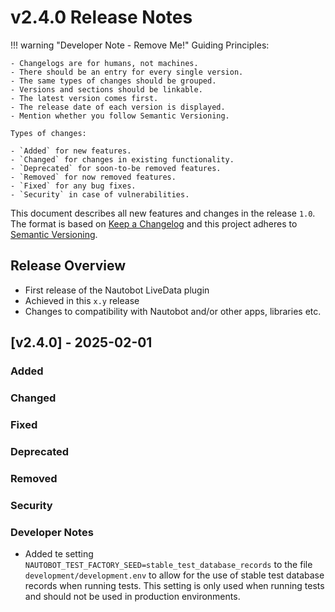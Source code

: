 # v2.4.0 Release Notes

!!! warning "Developer Note - Remove Me!"
    Guiding Principles:

    - Changelogs are for humans, not machines.
    - There should be an entry for every single version.
    - The same types of changes should be grouped.
    - Versions and sections should be linkable.
    - The latest version comes first.
    - The release date of each version is displayed.
    - Mention whether you follow Semantic Versioning.

    Types of changes:

    - `Added` for new features.
    - `Changed` for changes in existing functionality.
    - `Deprecated` for soon-to-be removed features.
    - `Removed` for now removed features.
    - `Fixed` for any bug fixes.
    - `Security` in case of vulnerabilities.


This document describes all new features and changes in the release `1.0`. The format is based on [Keep a Changelog](https://keepachangelog.com/en/1.0.0/) and this project adheres to [Semantic Versioning](https://semver.org/spec/v2.0.0.html).

## Release Overview

- First release of the Nautobot LiveData plugin
- Achieved in this `x.y` release
- Changes to compatibility with Nautobot and/or other apps, libraries etc.

## [v2.4.0] - 2025-02-01

### Added

### Changed

### Fixed

### Deprecated

### Removed

### Security

### Developer Notes

- Added te setting `NAUTOBOT_TEST_FACTORY_SEED=stable_test_database_records` to the file `development/development.env` to allow for the use of stable test database records when running tests. This setting is only used when running tests and should not be used in production environments.
